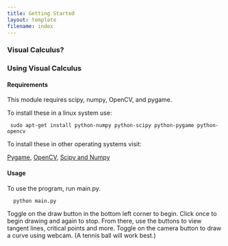 ```yaml
---
title: Getting Started
layout: template
filename: index
--- 
```


### Visual Calculus?

### Using Visual Calculus

#### Requirements

This module requires scipy, numpy, OpenCV, and pygame. 

To install these in a linux system use:

 ` sudo apt-get install python-numpy python-scipy python-pygame python-opencv`
 
To install these in other operating systems visit:

[Pygame](http://www.pygame.org/download.shtml), [OpenCV](http://docs.opencv.org/3.1.0/d5/de5/tutorial_py_setup_in_windows.html#gsc.tab=0), [Scipy and Numpy](http://www.numpy.org/)

#### Usage
To use the program, run main.py.

`  python main.py`

Toggle on the draw button in the bottom left corner to begin. Click once to begin drawing and again to stop. From there, use the buttons to view tangent lines, critical points and more. Toggle on the camera button to draw a curve using webcam. (A tennis ball will work best.) 
